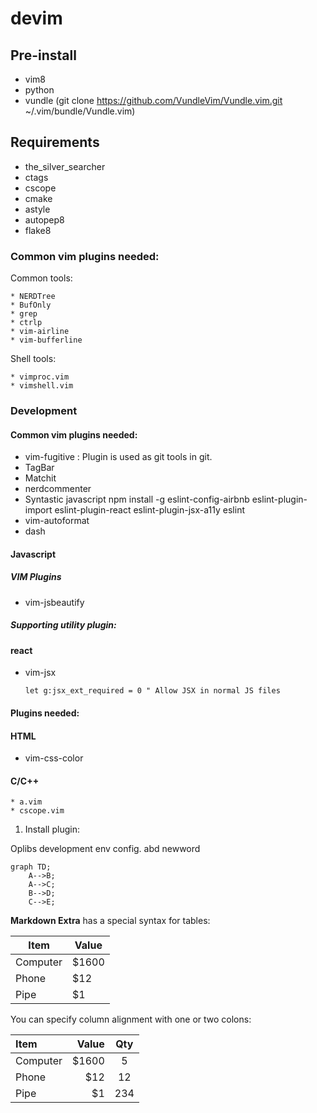 # devim

## Pre-install

* vim8
* python
* vundle (git clone https://github.com/VundleVim/Vundle.vim.git ~/.vim/bundle/Vundle.vim)

## Requirements

* the_silver_searcher
* ctags
* cscope
* cmake
* astyle
* autopep8
* flake8

### Common vim plugins needed:

Common tools:

    * NERDTree
    * BufOnly
    * grep
    * ctrlp
    * vim-airline
    * vim-bufferline

Shell tools:

    * vimproc.vim
    * vimshell.vim

### Development

#### Common vim plugins needed:

* vim-fugitive : Plugin is used as git tools in git.
* TagBar
* Matchit
* nerdcommenter
* Syntastic  javascript  npm install -g eslint-config-airbnb eslint-plugin-import eslint-plugin-react eslint-plugin-jsx-a11y eslint
* vim-autoformat
* dash

#### Javascript

##### VIM Plugins

* vim-jsbeautify

##### Supporting utility plugin:

#### react

* vim-jsx

    ```
    let g:jsx_ext_required = 0 " Allow JSX in normal JS files
    ```

#### Plugins needed:

#### HTML

* vim-css-color

#### C/C++

    * a.vim
    * cscope.vim

1. Install plugin:

Oplibs development env config.
abd newword
```mermaid
graph TD;
    A-->B;
    A-->C;
    B-->D;
    C-->E;
```

**Markdown Extra** has a special syntax for tables:

Item     | Value
-------- | ---
Computer | $1600
Phone    | $12
Pipe     | $1

You can specify column alignment with one or two colons:

| Item     | Value | Qty   |
| :------- | ----: | :---: |
| Computer | $1600 |  5    |
| Phone    | $12   |  12   |
| Pipe     | $1    |  234  |
